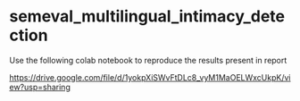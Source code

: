 # semeval_multilingual_intimacy_detection

Use the following colab notebook to reproduce the results present in report 

https://drive.google.com/file/d/1yokpXiSWvFtDLc8_vyM1MaOELWxcUkpK/view?usp=sharing
